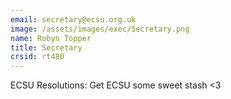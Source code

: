 ```yaml
---
email: secretary@ecsu.org.uk
image: /assets/images/exec/Secretary.png
name: Robyn Topper
title: Secretary
crsid: rt480
---
```


ECSU Resolutions: Get ECSU some sweet stash <3